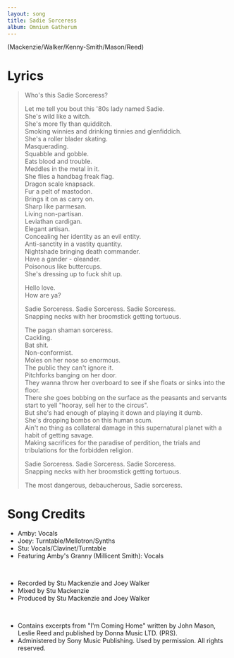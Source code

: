 ```yaml
---
layout: song
title: Sadie Sorceress
album: Omnium Gatherum
---
```


(Mackenzie/Walker/Kenny-Smith/Mason/Reed)

# Lyrics

> Who's this Sadie Sorceress?  
>  
> Let me tell you bout this '80s lady named Sadie.  
> She's wild like a witch.  
> She's more fly than quidditch.  
> Smoking winnies and drinking tinnies and glenfiddich.  
> She's a roller blader skating.  
> Masquerading.  
> Squabble and gobble.  
> Eats blood and trouble.  
> Meddles in the metal in it.  
> She flies a handbag freak flag.  
> Dragon scale knapsack.  
> Fur a pelt of mastodon.  
> Brings it on as carry on.  
> Sharp like parmesan.  
> Living non-partisan.  
> Leviathan cardigan.  
> Elegant artisan.  
> Concealing her identity as an evil entity.  
> Anti-sanctity in a vastity quantity.  
> Nightshade bringing death commander.  
> Have a gander - oleander.  
> Poisonous like buttercups.  
> She's dressing up to fuck shit up.  
>  
> Hello love.  
> How are ya?  
>  
> Sadie Sorceress. Sadie Sorceress. Sadie Sorceress.  
> Snapping necks with her broomstick getting tortuous.  
>  
> The pagan shaman sorceress.  
> Cackling.  
> Bat shit.  
> Non-conformist.  
> Moles on her nose so enormous.  
> The public they can't ignore it.  
> Pitchforks banging on her door.  
> They wanna throw her overboard to see if she floats or sinks into the floor.  
> There she goes bobbing on the surface as the peasants and servants start to yell "hooray, sell her to the circus".  
> But she's had enough of playing it down and playing it dumb.  
> She's dropping bombs on this human scum.  
> Ain't no thing as collateral damage in this supernatural planet with a habit of getting savage.  
> Making sacrifices for the paradise of perdition, the trials and tribulations for the forbidden religion.  
>  
> Sadie Sorceress. Sadie Sorceress. Sadie Sorceress.  
> Snapping necks with her broomstick getting tortuous.  
>  
> The most dangerous, debaucherous, Sadie sorceress.  

# Song Credits

* Amby: Vocals
* Joey: Turntable/Mellotron/Synths
* Stu: Vocals/Clavinet/Turntable
* Featuring Amby's Granny (Millicent Smith): Vocals
<br>

* Recorded by Stu Mackenzie and Joey Walker
* Mixed by Stu Mackenzie
* Produced by Stu Mackenzie and Joey Walker
<br>

* Contains excerpts from "I'm Coming Home" written by John Mason, Leslie Reed and published by Donna Music LTD. (PRS). 
* Administered by Sony Music Publishing. Used by permission. All rights reserved.
